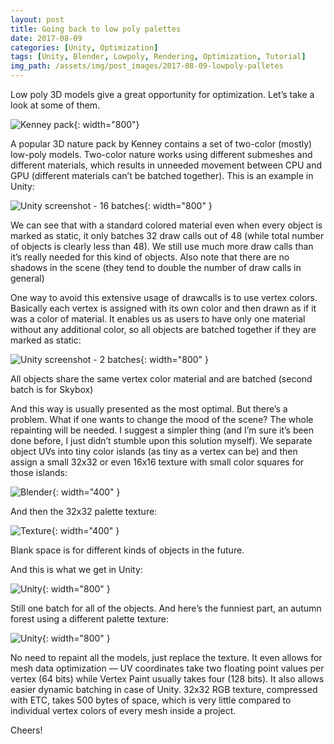 ```yaml
---
layout: post
title: Going back to low poly palettes
date: 2017-08-09
categories: [Unity, Optimization]
tags: [Unity, Blender, Lowpoly, Rendering, Optimization, Tutorial]  
img_path: /assets/img/post_images/2017-08-09-lowpoly-palletes
---
```

Low poly 3D models give a great opportunity for optimization. Let’s take a look at some of them.

![Kenney pack](001.webp){: width="800"}

A popular 3D nature pack by Kenney contains a set of two-color (mostly) low-poly models. Two-color nature works using different submeshes and different materials, which results in unneeded movement between CPU and GPU (different materials can’t be batched together). This is an example in Unity:

![Unity screenshot - 16 batches](002.webp){: width="800" }

We can see that with a standard colored material even when every object is marked as static, it only batches 32 draw calls out of 48 (while total number of objects is clearly less than 48). We still use much more draw calls than it’s really needed for this kind of objects. Also note that there are no shadows in the scene (they tend to double the number of draw calls in general)

One way to avoid this extensive usage of drawcalls is to use vertex colors. Basically each vertex is assigned with its own color and then drawn as if it was a color of material. It enables us as users to have only one material without any additional color, so all objects are batched together if they are marked as static:

![Unity screenshot - 2 batches](003.webp){: width="800" }

All objects share the same vertex color material and are batched (second batch is for Skybox)

And this way is usually presented as the most optimal. But there’s a problem. What if one wants to change the mood of the scene? The whole repainting will be needed. I suggest a simpler thing (and I’m sure it’s been done before, I just didn’t stumble upon this solution myself). We separate object UVs into tiny color islands (as tiny as a vertex can be) and then assign a small 32x32 or even 16x16 texture with small color squares for those islands:

![Blender](004.webp){: width="400" }

And then the 32x32 palette texture:

![Texture](005.webp){: width="400" }

Blank space is for different kinds of objects in the future.

And this is what we get in Unity:

![Unity](006.webp){: width="800" }

Still one batch for all of the objects. And here’s the funniest part, an autumn forest using a different palette texture:

![Unity](007.webp){: width="800" }

No need to repaint all the models, just replace the texture. It even allows for mesh data optimization — UV coordinates take two floating point values per vertex (64 bits) while Vertex Paint usually takes four (128 bits). It also allows easier dynamic batching in case of Unity. 32x32 RGB texture, compressed with ETC, takes 500 bytes of space, which is very little compared to individual vertex colors of every mesh inside a project.

Cheers!